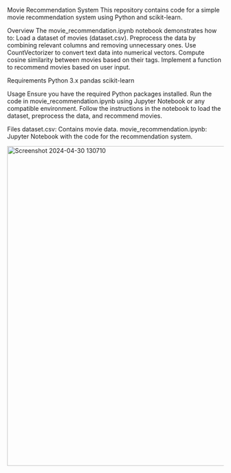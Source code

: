 Movie Recommendation System
This repository contains code for a simple movie recommendation system using Python and scikit-learn.

Overview
The movie_recommendation.ipynb notebook demonstrates how to:
Load a dataset of movies (dataset.csv).
Preprocess the data by combining relevant columns and removing unnecessary ones.
Use CountVectorizer to convert text data into numerical vectors.
Compute cosine similarity between movies based on their tags.
Implement a function to recommend movies based on user input.

Requirements
Python 3.x
pandas
scikit-learn

Usage
Ensure you have the required Python packages installed.
Run the code in movie_recommendation.ipynb using Jupyter Notebook or any compatible environment.
Follow the instructions in the notebook to load the dataset, preprocess the data, and recommend movies.

Files
dataset.csv: Contains movie data.
movie_recommendation.ipynb: Jupyter Notebook with the code for the recommendation system.

<img width="743" alt="Screenshot 2024-04-30 130710" src="https://github.com/Afzal-24/Movie-Recommendation-System/assets/157290678/4ace441d-f521-4405-8100-126d152849e7">


